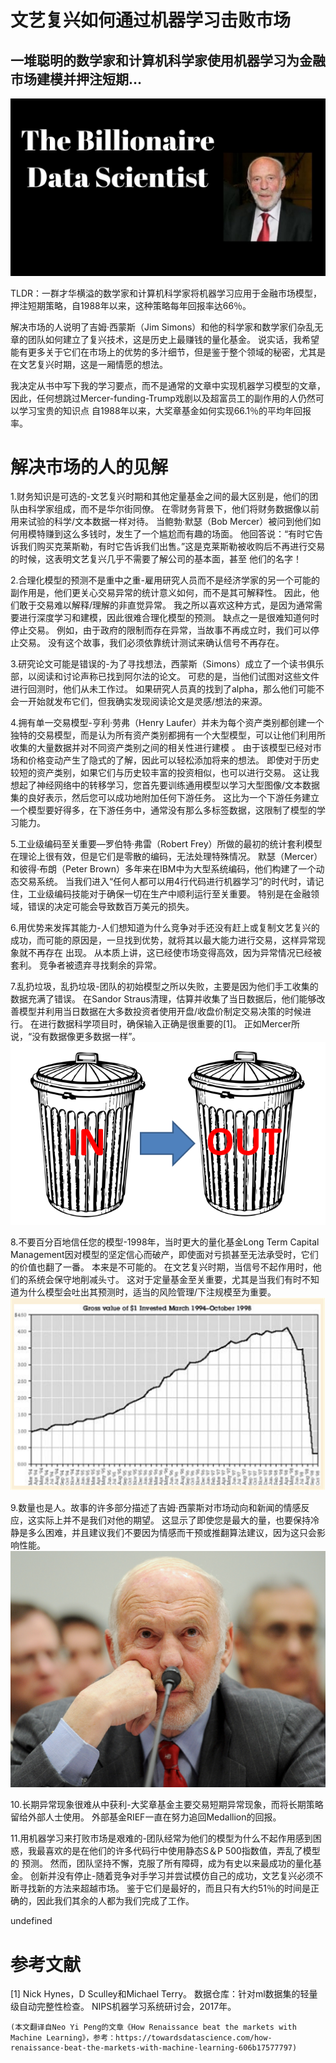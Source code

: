 # 文艺复兴如何通过机器学习击败市场
## 一堆聪明的数学家和计算机科学家使用机器学习为金融市场建模并押注短期…
![](0*kZNChKOFeMyvrtqa.jpg)

TLDR：一群才华横溢的数学家和计算机科学家将机器学习应用于金融市场模型，押注短期策略，自1988年以来，这种策略每年回报率达66％。

解决市场的人说明了吉姆·西蒙斯（Jim Simons）和他的科学家和数学家们杂乱无章的团队如何建立了复兴技术，这是历史上最赚钱的量化基金。 说实话，我希望能有更多关于它们在市场上的优势的多汁细节，但是鉴于整个领域的秘密，尤其是在文艺复兴时期，这是一厢情愿的想法。

我决定从书中写下我的学习要点，而不是通常的文章中实现机器学习模型的文章，因此，任何想跳过Mercer-funding-Trump戏剧以及超富员工的副作用的人仍然可以学习宝贵的知识点 自1988年以来，大奖章基金如何实现66.1％的平均年回报率。
# 解决市场的人的见解

1.财务知识是可选的-文艺复兴时期和其他定量基金之间的最大区别是，他们的团队由科学家组成，而不是华尔街同僚。 在零财务背景下，他们将财务数据像以前用来试验的科学/文本数据一样对待。 当鲍勃·默瑟（Bob Mercer）被问到他们如何用模特赚到这么多钱时，发生了一个尴尬而有趣的场面。 他回答说：“有时它告诉我们购买克莱斯勒，有时它告诉我们出售。”这是克莱斯勒被收购后不再进行交易的时候，这表明文艺复兴几乎不需要了解公司的基本面，甚至 他们的名字！

2.合理化模型的预测不是重中之重-雇用研究人员而不是经济学家的另一个可能的副作用是，他们更关心交易异常的统计意义如何，而不是其可解释性。 因此，他们敢于交易难以解释/理解的非直觉异常。 我之所以喜欢这种方式，是因为通常需要进行深度学习和建模，因此很难合理化模型的预测。 缺点之一是很难知道何时停止交易。 例如，由于政府的限制而存在异常，当故事不再成立时，我们可以停止交易。 没有这个故事，我们必须依靠统计测试来确认信号不再存在。

3.研究论文可能是错误的-为了寻找想法，西蒙斯（Simons）成立了一个读书俱乐部，以阅读和讨论声称已找到阿尔法的论文。 可悲的是，当他们试图对这些文件进行回测时，他们从未工作过。 如果研究人员真的找到了alpha，那么他们可能不会一开始就发布它们，但我确实发现阅读论文是灵感/想法的来源。

4.拥有单一交易模型-亨利·劳弗（Henry Laufer）并未为每个资产类别都创建一个独特的交易模型，而是认为所有资产类别都拥有一个大型模型，可以让他们利用所收集的大量数据并对不同资产类别之间的相关性进行建模 。 由于该模型已经对市场和价格变动产生了隐式的了解，因此可以轻松添加将来的想法。 即使对于历史较短的资产类别，如果它们与历史较丰富的投资相似，也可以进行交易。 这让我想起了神经网络中的转移学习，您首先要训练通用模型以学习大型图像/文本数据集的良好表示，然后您可以成功地附加任何下游任务。 这比为一个下游任务建立一个模型要好得多，在下游任务中，通常没有那么多标签数据，这限制了模型的学习能力。

5.工业级编码至关重要—罗伯特·弗雷（Robert Frey）所做的最初的统计套利模型在理论上很有效，但是它们是零散的编码，无法处理特殊情况。 默瑟（Mercer）和彼得·布朗（Peter Brown）多年来在IBM中为大型系统编码，他们构建了一个动态交易系统。 当我们进入“任何人都可以用4行代码进行机器学习”的时代时，请记住，工业级编码技能对于确保一切在生产中顺利运行至关重要。 特别是在金融领域，错误的决定可能会导致数百万美元的损失。

6.用优势来发挥其能力-人们想知道为什么竞争对手还没有赶上或复制文艺复兴的成功，而可能的原因是，一旦找到优势，就将其以最大能力进行交易，这样异常现象就不再存在 出现。 从本质上讲，这已经使市场变得高效，因为异常情况已经被套利。 竞争者被遗弃寻找剩余的异常。

7.乱扔垃圾，乱扔垃圾-团队的初始模型之所以失败，主要是因为他们手工收集的数据充满了错误。 在Sandor Straus清理，估算并收集了当日数据后，他们能够改善模型并利用当日数据在大多数投资者使用开盘/收盘价制定交易决策的时候进行。 在进行数据科学项目时，确保输入正确是很重要的[1]。 正如Mercer所说，“没有数据像更多数据一样”。
![](0*pIh_YAdq7zjuIiit.png)

8.不要百分百地信任您的模型-1998年，当时更大的量化基金Long Term Capital Management因对模型的坚定信心而破产，即使面对亏损甚至无法承受时，它们的价值也翻了一番。 本来是不可能的。 在文艺复兴时期，当信号不起作用时，他们的系统会保守地削减头寸。 这对于定量基金至关重要，尤其是当我们有时不知道为什么模型会吐出其预测时，适当的风险管理/下注规模至为重要。
![](0*Ldgb9RzFMp1Gkpbq)

9.数量也是人。故事的许多部分描述了吉姆·西蒙斯对市场动向和新闻的情感反应，这实际上并不是我们对他的期望。 这显示了即使您是最大的量，也要保持冷静是多么困难，并且建议我们不要因为情感而干预或推翻算法建议，因为这只会影响性能。
![](0*Ciwv2fdCMovpiIpE)

10.长期异常现象很难从中获利-大奖章基金主要交易短期异常现象，而将长期策略留给外部人士使用。 外部基金RIEF一直在努力追回Medallion的回报。

11.用机器学习来打败市场是艰难的-团队经常为他们的模型为什么不起作用感到困惑，我最喜欢的是在他们的许多代码行中使用静态S＆P 500指数值，弄乱了模型的 预测。 然而，团队坚持不懈，克服了所有障碍，成为有史以来最成功的量化基金。 创新并没有停止-随着竞争对手学习并尝试模仿自己的成功，文艺复兴必须不断寻找新的方法来超越市场。 鉴于它们是最好的，而且只有大约51％的时间是正确的，因此我们其余的人都为我们完成了工作。

undefined
# 参考文献

[1] Nick Hynes，D Sculley和Michael Terry。 数据仓库：针对ml数据集的轻量级自动完整性检查。 NIPS机器学习系统研讨会，2017年。
```
(本文翻译自Neo Yi Peng的文章《How Renaissance beat the markets with Machine Learning》，参考：https://towardsdatascience.com/how-renaissance-beat-the-markets-with-machine-learning-606b17577797)
```
